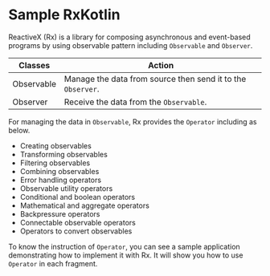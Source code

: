 # Sample RxKotlin

ReactiveX (Rx) is a library for composing asynchronous and event-based programs by using observable pattern including `Observable` and `Observer`.

| Classes    | Action                                                      |
| ---------- | ----------------------------------------------------------- |
| Observable | Manage the data from source then send it to the `Observer`. |
| Observer   | Receive the data from the `Observable`.                     |

For managing the data in `Observable`, Rx provides the `Operator` including as below.
  - Creating observables
  - Transforming observables
  - Filtering observables
  - Combining observables
  - Error handling operators
  - Observable utility operators
  - Conditional and boolean operators
  - Mathematical and aggregate operators
  - Backpressure operators
  - Connectable observable operators
  - Operators to convert observables

To know the instruction of `Operator`, you can see a sample application demonstrating how to implement it with Rx. It will show you how to use `Operator` in each fragment.